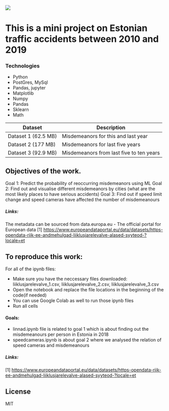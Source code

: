 ![](http://i.imgur.com/y8g506n.png?1)

# This is a mini project on Estonian traffic accidents between 2010 and 2019 

### Technologies
* Python
* PostGres, MySql
* Pandas, jupyter
* Matplotlib
* Numpy
* Pandas
* Sklearn
* Math



| Dataset | Description |
| ------ | ------ |
| Dataset 1 (62.5 MB) | Misdemeanors for this and last year |
| Dataset 2 (177 MB) | Misdemeanors for last five years |
| Dataset 3 (92.9 MB) | Misdemeanors from last five to ten years|

## Objectives of the work.

Goal 1: Predict the probability of reoccurring misdemeanors using ML
Goal 2: Find out and visualise different misdemeanors by cities (what are the most likely places to have serious accidents)
Goal 3: Find out if speed limit change and speed cameras have affected the number of misdemeanours

##### Links:
The metadata can be sourced from data.europa.eu - The official portal for European data
[1] https://www.europeandataportal.eu/data/datasets/https-opendata-riik-ee-andmehulgad-liiklusjarelevalve-alased-syyteod-?locale=et

## To reproduce this work:

For all of the ipynb files:
  * Make sure you have the neccessary files downloaded: liiklusjarelevalve_1.csv, liiklusjarelevalve_2.csv, liiklusjarelevalve_3.csv
  * Open the notebook and replace the file locations in the beginning of the code(if needed)
  * You can use Google Colab as well to run those ipynb files
  * Run all cells

#### Goals:
 * linnad.ipynb file is related to goal 1 which is about finding out the misdemeanours per person in Estonia in 2018
 * speedcameras.ipynb is about goal 2 where we analysed the relation of speed cameras and misdemeanours


##### Links:
[1] https://www.europeandataportal.eu/data/datasets/https-opendata-riik-ee-andmehulgad-liiklusjarelevalve-alased-syyteod-?locale=et

## License
MIT
